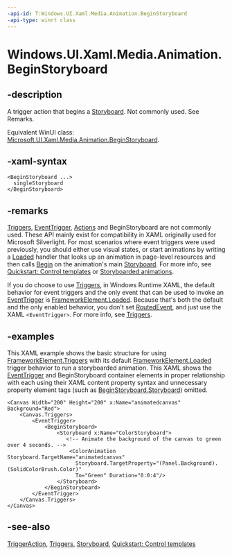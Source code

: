 ```yaml
---
-api-id: T:Windows.UI.Xaml.Media.Animation.BeginStoryboard
-api-type: winrt class
---
```


<!-- Class syntax.
public class BeginStoryboard : Windows.UI.Xaml.TriggerAction, Windows.UI.Xaml.Media.Animation.IBeginStoryboard
-->

# Windows.UI.Xaml.Media.Animation.BeginStoryboard

## -description
A trigger action that begins a [Storyboard](storyboard.md). Not commonly used. See Remarks.

Equivalent WinUI class: [Microsoft.UI.Xaml.Media.Animation.BeginStoryboard](/windows/winui/api/microsoft.ui.xaml.media.animation.beginstoryboard).

## -xaml-syntax
```xaml
<BeginStoryboard ...>
  singleStoryboard
</BeginStoryboard>
```


## -remarks
[Triggers](../windows.ui.xaml/frameworkelement_triggers.md), [EventTrigger](../windows.ui.xaml/eventtrigger.md), [Actions](../windows.ui.xaml/eventtrigger_actions.md) and BeginStoryboard are not commonly used. These API mainly exist for compatibility in XAML originally used for Microsoft Silverlight. For most scenarios where event triggers were used previously, you should either use visual states, or start animations by writing a [Loaded](../windows.ui.xaml/frameworkelement_loaded.md) handler that looks up an animation in page-level resources and then calls [Begin](storyboard_begin_1621727531.md) on the animation's main [Storyboard](storyboard.md). For more info, see [Quickstart: Control templates](/previous-versions/windows/apps/hh465374(v=win.10)) or [Storyboarded animations](/windows/uwp/graphics/storyboarded-animations).

If you do choose to use [Triggers](../windows.ui.xaml/frameworkelement_triggers.md), in Windows Runtime XAML, the default behavior for event triggers and the only event that can be used to invoke an [EventTrigger](../windows.ui.xaml/eventtrigger.md) is [FrameworkElement.Loaded](../windows.ui.xaml/frameworkelement_loaded.md). Because that's both the default and the only enabled behavior, you don't set [RoutedEvent](../windows.ui.xaml/eventtrigger_routedevent.md), and just use the XAML `<EventTrigger>`. For more info, see [Triggers](../windows.ui.xaml/frameworkelement_triggers.md).

## -examples
This XAML example shows the basic structure for using [FrameworkElement.Triggers](../windows.ui.xaml/frameworkelement_triggers.md) with its default [FrameworkElement.Loaded](../windows.ui.xaml/frameworkelement_loaded.md) trigger behavior to run a storyboarded animation. This XAML shows the [EventTrigger](../windows.ui.xaml/eventtrigger.md) and BeginStoryboard container elements in proper relationship with each using their XAML content property syntax and unnecessary property element tags (such as [BeginStoryboard.Storyboard](beginstoryboard_storyboardproperty.md)) omitted.

```xaml
<Canvas Width="200" Height="200" x:Name="animatedcanvas" Background="Red">
    <Canvas.Triggers>
        <EventTrigger>
            <BeginStoryboard>
                <Storyboard x:Name="ColorStoryboard">
                   <!-- Animate the background of the canvas to green over 4 seconds. -->
                    <ColorAnimation Storyboard.TargetName="animatedcanvas"
                      Storyboard.TargetProperty="(Panel.Background).(SolidColorBrush.Color)"
                      To="Green" Duration="0:0:4"/>
                </Storyboard>
            </BeginStoryboard>
        </EventTrigger>
    </Canvas.Triggers>
</Canvas>
```



## -see-also
[TriggerAction](../windows.ui.xaml/triggeraction.md), [Triggers](../windows.ui.xaml/frameworkelement_triggers.md), [Storyboard](storyboard.md), [Quickstart: Control templates](/previous-versions/windows/apps/hh465374(v=win.10))
